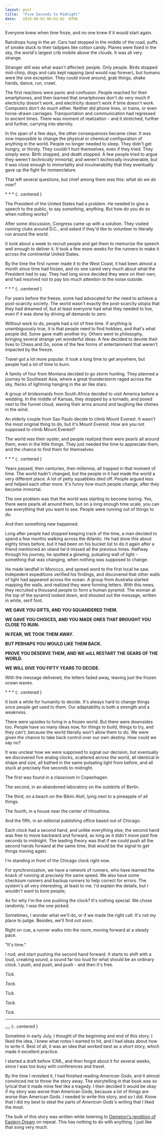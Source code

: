 ```yaml
---
layout: post
title:  "Five Seconds to Midnight"
date:   2018-08-03 00:01:02 -0700
---
```


Everyone knew when time froze, and no one knew if it would start again.

Raindrops hung in the air.
Cars had stopped in the middle of the road, puffs of smoke
stuck to their tailpipes like cotton candy.
Planes were fixed in the sky, the world's largest crib mobile above the clouds.
It was all very strange.

Stranger still was what wasn't affected: people. Only people. Birds stopped
mid-chirp, dogs and cats kept napping (and would nap forever), but humans
were the one exception. They could move around, grab things, shake hands,
dance, run, crawl.

The first reactions were panic and confusion. People reached for their
smartphones, and then learned that smartphones don't do very much if electricity
doesn't work, and electricity doesn't work if time doesn't work.
Computers don't do much either. Neither did phone lines, or trains, or even
horse-drawn carriages. Transportation
and communication had regressed to ancient times. There was moment of
realization - and it stretched, further and further, carrying into eternity.

In the span of a few days, the other consequences became clear. It was now
impossible to change the physical or chemical configuration of anything in
the world. People no longer needed to sleep. They didn't get hungry, or thirsty.
They couldn't hurt themselves, even if they tried. They simply *were*. Birth
stopped, and death stopped. A few people tried to argue they weren't
*technically* immortal, and weren't *technically* invulnerable, but it was close
enough to immortality and invulnerability that they eventually gave up the
fight for nomenclature.

That left several questions, but chief among them was this: *what do we do now?*

\* \* \*
{: .centered }

The President of the United States had a problem. He needed to give a speech to
the public, to say *something*, anything. But how do you do so when nothing works?

After some discussion, Congress came up with a solution. They visited
running clubs around D.C., and asked if they'd like to volunteer to literally
run around the world.

It took about a week to recruit people and get them to memorize the speech well
enough to deliver it. It took a few more weeks for the runners to make it
across the continental United States.

By the time the first runner made it to the West Coast, it had been almost a month
since time had frozen, and no one cared very much about what the President had
to say. They had long since decided they were on their own, and had resolved not
to pay too much attention to the noise outside.

\* \* \*
{: .centered }

For years before the freeze, some had advocated for the need to achieve a
post-scarcity society. The world wasn't exactly the post-scarcity utopia that
they had dreamed of, but at least everyone had what they needed to live, even
if it was done by driving all demands to zero.

Without work to do, people had a lot of free time. If anything
is unambiguously true, it is that people need to find hobbies, and that's what people
did. Some gave math another try. Others went to philosophy, bringing
several strange yet wonderful ideas. A few decided to devote their lives to
Chess and Go, some of the few forms of entertainment that weren't impacted
by the freeze.

Travel got a lot more popular. It took a long time to get anywhere, but people
had a lot of time to burn.

A family of four from Montana decided to go storm hunting. They planned a journey to
Southeast Asia, where a great thunderstorm raged across the sky, flecks
of lightning hanging in the air like stars.

A group of bridesmaids from South Africa decided to visit America before a wedding.
In the middle of Kansas, they stopped by a tornado, and posed next to the funnel
cloud, waving their arms around and laughing like chimes in the wind.

An elderly couple from Sao Paulo decide to climb Mount Everest. It wasn't the
most original thing to do, but it's Mount Everest. How are you not supposed to climb
Mount Everest?

The world was their oyster, and people realized there were pearls all around
them, even in the little things. They just needed the time to appreciate them,
and the chance to find them for themselves.

\* \* \*
{: .centered }

Years passed, then centuries, then millennia, all trapped in that moment of time.
The world hadn't changed, but the people in it had made the world a very different
place. A lot of petty squabbles died off. People argued less and helped each
other more. It's funny how much people change, after they become immortal.

The one problem was that the world was starting to become boring. Yes, there
were pearls all around them, but on a long enough time scale, you can see
everything that you want to see. People were running out of things to do.

And then something new happened.

Long after people had stopped keeping track of the time, a man decided to spend
a few months walking across the Atlantic. He had done this about eighty times
before, but it had been on his bucket list to do it again after a friend mentioned
an island he'd missed all the previous times. Halfway through his journey, he
spotted a glowing, pulsating wall of light - something that was changing, when
nothing was supposed to change.

He made landfall in Morocco, and spread word to the first local he saw. Indepedent
expeditions verified his findings, and discovered that other walls of light had
appeared across the ocean. A group from Australia started mapping the walls,
and realized they were forming letters. With this news, they recruited a
thousand people to form a human pyramid. The woman at the top of the pyramid
looked down, and shouted out the message, written in white, serif font.

**WE GAVE YOU GIFTS, AND YOU SQUANDERED THEM.**

**WE GAVE YOU CHOICES, AND YOU MADE ONES THAT BROUGHT YOU CLOSE TO RUIN.**

**IN FEAR, WE TOOK THEM AWAY.**

**BUT PERHAPS YOU WOULD LIKE THEM BACK.**

**PROVE YOU DESERVE THEM, AND WE wiLL RESTART THE GEARS OF THE WORLD.**

**WE WILL GIVE YOU FIFTY YEARS TO DECIDE.**

With the message delivered, the letters faded away, leaving just the frozen
ocean waves.

\* \* \*
{: .centered }

It took a while for humanity to decide. It's always hard to change things once
people get used to them. Our adaptability is both a strength and a weakness.

There were upsides to living in a frozen world. But there were downsides too.
People have so many ideas now, for things to build, things to try, and they
*can't*, because the world literally won't allow them to do. We were given the
chance to take back control over our own destiny. How could we say no?

It was unclear how we were supposed to signal our decision, but eventually we
discovered five analog clocks, scattered across the world, all identical in
shape and size, all bathed in the same pulsating light from before, and all
stuck at precisely five seconds to midnight.

The first was found in a classroom in Copenhagen.

The second, in an abandoned laboratory on the outskirts of Berlin.

The third, on a beach on the Bikini Atoll, lying next to a pineapple of all things.

The fourth, in a house near the center of Hiroshima.

And the fifth, in an editorial publishing office based out of Chicago.

Each clock had a second hand, and unlike everything else, the second hand was
free to move backward and forward, as long as it didn't move past five seconds
to midnight. The leading theory was that if we could push all the second hands
forward at the same time, that would be the signal to get things moving again.

I'm standing in front of the Chicago clock right now.

For synchronization, we have a network of runners, who have learned the knack
of running at *precisely* the same speed. We also have some checksum runners
and backup runners to help correct for errors. The system's all very interesting,
at least to me. I'd explain the details, but I wouldn't want to bore people;

As for why I'm the one pushing the clock? It's nothing special. We chose
randomly. I was the one picked.

Sometimes, I wonder what we'll do, or if we made the right call. It's not my
place to judge. Besides, we'll find out soon.

Right on cue, a runner walks into the room, moving forward at a steady pace.

"It's time."

I nod, and start pushing the second hand forward. It starts to
shift with a loud, creaking sound, a sound far too loud for what should be
an ordinary clock. I push, and push, and push - and then it's free.

*Tick.*

*Tock.*

*Tick.*

*Tock.*

*Tick.*

---------------------------------------------------------------------

<p></p>

<button
    class="spoiler-control"
    title="Click to show Author's Notes"
    toggle1="Reveal Author's Notes"
    toggle2="Hide Author's Notes"
    affected="notes">
</button>
{: .centered }

<p class="hidden notes">
Sometime in early July, I thought of the beginning and end of this story.
I liked the idea, I knew what notes I wanted to hit, and I had ideas about
how to write it. Best of all, it was an idea that worked best as a short story,
which made it excellent practice.
</p>

<p class="hidden notes">
I started a draft before ICML, and then forgot about it for several weeks,
since I was too busy with conferences and travel.
</p>

<p class="hidden notes">
By the time I revisited it, I had finished reading <em>American Gods</em>, and it almost
convinced me to throw the story away. The storytelling in that book
was so lyrical that it made mine feel like a tragedy. I then decided it would
be okay if my story was worse than American Gods, because a lot of things are
worse than American Gods. I needed to write this story, and so I did.
Know that I did my best to steal the parts of <em>American Gods</em>'s writing that I
liked the most.
</p>

<p class="hidden notes">
The bulk of this story was written while listening to
<a href="https://www.youtube.com/watch?v=t3sm6RcBpXU">Demetori's rendition of Eastern Dream</a>
on repeat. This has nothing to do with anything. I just like that song very much.
</p>
